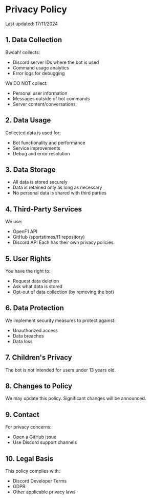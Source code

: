 # Privacy Policy

Last updated: 17/11/2024

## 1. Data Collection
Bwoah! collects:
- Discord server IDs where the bot is used
- Command usage analytics
- Error logs for debugging

We DO NOT collect:
- Personal user information
- Messages outside of bot commands
- Server content/conversations

## 2. Data Usage
Collected data is used for:
- Bot functionality and performance
- Service improvements
- Debug and error resolution

## 3. Data Storage
- All data is stored securely
- Data is retained only as long as necessary
- No personal data is shared with third parties

## 4. Third-Party Services
We use:
- OpenF1 API
- GitHub (sportstimes/f1 repository)
- Discord API
Each has their own privacy policies.

## 5. User Rights
You have the right to:
- Request data deletion
- Ask what data is stored
- Opt-out of data collection (by removing the bot)

## 6. Data Protection
We implement security measures to protect against:
- Unauthorized access
- Data breaches
- Data loss

## 7. Children's Privacy
The bot is not intended for users under 13 years old.

## 8. Changes to Policy
We may update this policy. Significant changes will be announced.

## 9. Contact
For privacy concerns:
- Open a GitHub issue
- Use Discord support channels

## 10. Legal Basis
This policy complies with:
- Discord Developer Terms
- GDPR
- Other applicable privacy laws